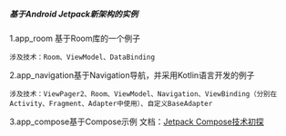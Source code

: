 ##### 基于Android Jetpack新架构的实例

1.app_room 基于Room库的一个例子

  ```涉及技术：Room、ViewModel、DataBinding```

2.app_navigation基于Navigation导航，并采用Kotlin语言开发的例子

  ```涉及技术：ViewPager2、Room、ViewModel、Navigation、ViewBinding（分别在Activity、Fragment、Adapter中使用）、自定义BaseAdapter```
  
3.app_compose基于Compose示例
文档：[Jetpack Compose技术初探](https://www.jianshu.com/p/e18c81118bf3)